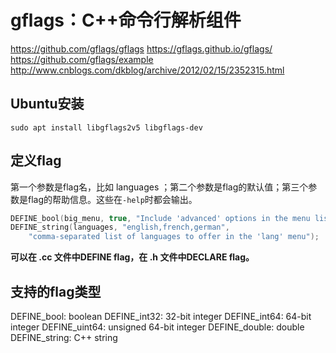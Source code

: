 # gflags：C++命令行解析组件

https://github.com/gflags/gflags
https://gflags.github.io/gflags/
https://github.com/gflags/example
http://www.cnblogs.com/dkblog/archive/2012/02/15/2352315.html

## Ubuntu安装

`sudo apt install libgflags2v5 libgflags-dev`

## 定义flag

第一个参数是flag名，比如 languages ；第二个参数是flag的默认值；第三个参数是flag的帮助信息。这些在`-help`时都会输出。

```cpp
DEFINE_bool(big_menu, true, "Include 'advanced' options in the menu listing");
DEFINE_string(languages, "english,french,german",
	"comma-separated list of languages to offer in the 'lang' menu");
```

**可以在 .cc 文件中DEFINE flag，在 .h 文件中DECLARE flag。**

## 支持的flag类型

DEFINE_bool: boolean
DEFINE_int32: 32-bit integer
DEFINE_int64: 64-bit integer
DEFINE_uint64: unsigned 64-bit integer
DEFINE_double: double
DEFINE_string: C++ string





